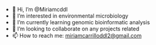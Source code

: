 - 👋 Hi, I’m @Miriamcddl
- 👀 I’m interested in environmental microbiology
- 🌱 I’m currently learning genomic bioinformatic analysis
- 💞️ I’m looking to collaborate on any projects related
- 📫 How to reach me: miriamcarrilloddl2@gmail.com

<!---
Miriamcddl/Miriamcddl is a ✨ special ✨ repository because its `README.md` (this file) appears on your GitHub profile.
You can click the Preview link to take a look at your changes.
--->
